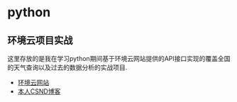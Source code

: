 # python
## 环境云项目实战
这里存放的是我在学习python期间基于环境云网站提供的API接口实现的覆盖全国的天气查询以及过去的数据分析的实战项目.

- [环境云网站](http://www.envicloud.cn/)
- [本人CSND博客](https://blog.csdn.net/weixin_42920294/)
